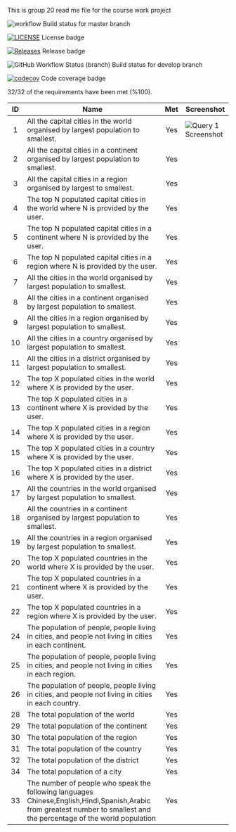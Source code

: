 This is group 20 read me file for the course work project

![workflow](https://github.com/RoryM18/sem_group20/actions/workflows/main.yml/badge.svg) Build status for master branch

[![LICENSE](https://img.shields.io/github/license/RoryM18/sem.svg?style=flat-square)](https://github.com/RoryM18/sem_group20/blob/master/LICENSE) License badge

[![Releases](https://img.shields.io/github/release/RoryM18/sem_group20/all.svg?style=flat-square)](https://github.com/RoryM18/sem_group20/releases) Release badge

![GitHub Workflow Status (branch)](https://img.shields.io/github/workflow/status/RoryM18/sem_group20/A%20workflow%20for%20my%20Hello%20World%20App/develop) Build status for develop branch

[![codecov](https://codecov.io/gh/RoryM18/sem_group20/branch/master/graph/badge.svg?token=B14FVGNZ0Z)](https://codecov.io/gh/RoryM18/sem_group20) Code coverage badge




32/32 of the requirements have been met (%100). 



| ID  | Name                                                                                                                                                                      | Met | Screenshot |
|:---:|---------------------------------------------------------------------------------------------------------------------------------------------------------------------------|:---:|------------|
| 1   | All the capital cities in the world organised by largest population to smallest.                                                                                          | Yes | ![Query 1 Screenshot](https://github.com/RoryM18/sem_group20/tree/master/queryImages/query1.png "Query 1")           |
| 2   | All the capital cities in a continent organised by largest population to smallest.                                                                                        | Yes |            |
| 3   | All the capital cities in a region organised by largest to smallest.                                                                                                      | Yes |            |
| 4   | The top N populated capital cities in the world where N is provided by the user.                                                                                          | Yes |            |
| 5   | The top N populated capital cities in a continent where N is provided by the user.                                                                                        | Yes |            |
| 6   | The top N populated capital cities in a region where N is provided by the user.                                                                                            | Yes |            |
| 7   | All the cities in the world organised by largest population to smallest.                                                                                                  | Yes |            |
| 8   | All the cities in a continent organised by largest population to smallest.                                                                                                | Yes |            |
| 9   | All the cities in a region organised by largest population to smallest.                                                                                                    | Yes |            |
| 10   | All the cities in a country organised by largest population to smallest.                                                                                                  | Yes |            |
| 11  | All the cities in a district organised by largest population to smallest.                                                                                                  | Yes |            |
| 12  | The top X populated cities in the world where X is provided by the user.                                                                                                  | Yes |            |
| 13  | The top X populated cities in a continent where X is provided by the user.                                                                                                | Yes |            |
| 14  | The top X populated cities in a region where X is provided by the user.                                                                                                    | Yes |            |
| 15  | The top X populated cities in a country where X is provided by the user.                                                                                                  | Yes |            |
| 16  | The top X populated cities in a district where X is provided by the user.                                                                                                  | Yes |            |
| 17  | All the countries in the world organised by largest population to smallest.                                                                                                | Yes |            |
| 18  | All the countries in a continent organised by largest population to smallest.                                                                                              | Yes |            |
| 19  | All the countries in a region organised by largest population to smallest.                                                                                                | Yes |            |
| 20  | The top X populated countries in the world where X is provided by the user.                                                                                                | Yes |            |
| 21  | The top X populated countries in a continent where X is provided by the user.                                                                                              | Yes |            |
| 22  | The top X populated countries in a region where X is provided by the user.                                                                                                | Yes |            |
| 24  | The population of people, people living in cities, and people not living in cities in each continent.                                                                      | Yes |            |
| 25  | The population of people, people living in cities, and people not living in cities in each region.                                                                        | Yes |            |
| 26  | The population of people, people living in cities, and people not living in cities in each country.                                                                        | Yes |            |
| 28  | The total population of the world                                                                                                                                          | Yes |            |
| 29  | The total population of the continent                                                                                                                                      | Yes |            |
| 30  | The total population of the region                                                                                                                                        | Yes |            |
| 31  | The total population of the country                                                                                                                                        | Yes |            |
| 32  | The total population of the district                                                                                                                                      | Yes |            |
| 34  | The total population of a city                                                                                                                                            | Yes |            |
| 33  | The number of people who speak the following languages Chinese,English,Hindi,Spanish,Arabic from greatest number to smallest and the percentage of the world population | Yes |            |
